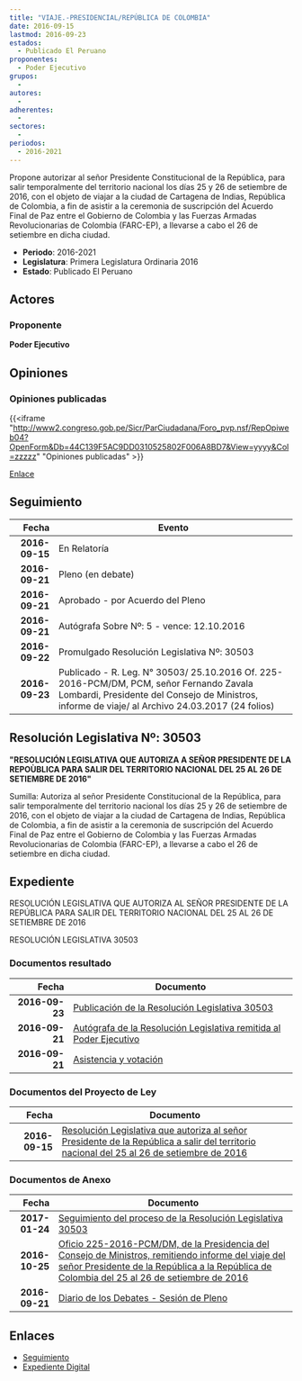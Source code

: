 ```yaml
---
title: "VIAJE.-PRESIDENCIAL/REPÚBLICA DE COLOMBIA"
date: 2016-09-15
lastmod: 2016-09-23
estados: 
  - Publicado El Peruano
proponentes: 
  - Poder Ejecutivo
grupos: 
  - 
autores: 
  - 
adherentes: 
  - 
sectores: 
  - 
periodos: 
  - 2016-2021
---
```


Propone autorizar al señor Presidente Constitucional de la República, para salir temporalmente del territorio nacional los días 25 y 26 de setiembre de 2016, con el objeto de viajar a la ciudad de Cartagena de Indias, República de Colombia, a fin de asistir a la ceremonia de suscripción del Acuerdo Final de Paz entre el Gobierno de Colombia y las Fuerzas Armadas Revolucionarias de Colombia (FARC-EP), a llevarse a cabo el 26 de setiembre en dicha ciudad.

- **Periodo**: 2016-2021
- **Legislatura**: Primera Legislatura Ordinaria 2016
- **Estado**: Publicado El Peruano

## Actores

### Proponente

**Poder Ejecutivo**


## Opiniones

### Opiniones publicadas

{{<iframe "http://www2.congreso.gob.pe/Sicr/ParCiudadana/Foro_pvp.nsf/RepOpiweb04?OpenForm&Db=44C139F5AC9DD0310525802F006A8BD7&View=yyyy&Col=zzzzz" "Opiniones publicadas" >}}

[Enlace](http://www2.congreso.gob.pe/Sicr/ParCiudadana/Foro_pvp.nsf/RepOpiweb04?OpenForm&Db=44C139F5AC9DD0310525802F006A8BD7&View=yyyy&Col=zzzzz)

## Seguimiento

| Fecha | Evento |
|------:|--------|
| **2016-09-15** | En Relatoría|
| **2016-09-21** | Pleno (en debate)|
| **2016-09-21** | Aprobado - por Acuerdo del Pleno|
| **2016-09-21** | Autógrafa Sobre Nº: 5 - vence: 12.10.2016|
| **2016-09-22** | Promulgado Resolución Legislativa Nº: 30503|
| **2016-09-23** | Publicado - R. Leg. N° 30503/ 25.10.2016 Of. 225-2016-PCM/DM, PCM, señor Fernando Zavala Lombardi, Presidente del Consejo de Ministros, informe de viaje/ al Archivo 24.03.2017 (24 folios)|

## Resolución Legislativa Nº: 30503

**"RESOLUCIÓN LEGISLATIVA QUE AUTORIZA A SEÑOR PRESIDENTE DE LA REPOÙBLICA PARA SALIR DEL TERRITORIO NACIONAL DEL 25 AL 26 DE SETIEMBRE DE 2016"**

Sumilla: Autoriza al señor Presidente Constitucional de la República, para salir temporalmente del territorio nacional los días 25 y 26 de setiembre de 2016, con el objeto de viajar a la ciudad de Cartagena de Indias, República de Colombia, a fin de asistir a la ceremonia de suscripción del Acuerdo Final de Paz entre el Gobierno de Colombia y las Fuerzas Armadas Revolucionarias de Colombia (FARC-EP), a llevarse a cabo el 26 de setiembre en dicha ciudad.


## Expediente

RESOLUCIÓN LEGISLATIVA QUE AUTORIZA AL SEÑOR PRESIDENTE DE LA REPÚBLICA PARA SALIR DEL TERRITORIO NACIONAL DEL 25 AL 26 DE SETIEMBRE DE 2016

RESOLUCIÓN LEGISLATIVA 30503


### Documentos resultado

| Fecha | Documento |
|------:|--------|
| **2016-09-23** | [Publicación de la Resolución Legislativa 30503](http://www.leyes.congreso.gob.pe/Documentos/2016_2021/ADLP/Normas_Legales/30503-RLG.pdf) |
| **2016-09-21** | [Autógrafa de la Resolución Legislativa remitida al Poder Ejecutivo](http://www.leyes.congreso.gob.pe/Documentos/2016_2021/ADLP/Texto_Aprobado/AU0026120160921.pdf) |
| **2016-09-21** | [Asistencia y votación](http://www.leyes.congreso.gob.pe/Documentos/2016_2021/Asistencia_y_Votacion/Proyectos_de_Ley/AV0026120160921.pdf) |

### Documentos del Proyecto de Ley

| Fecha | Documento |
|------:|--------|
| **2016-09-15** | [Resolución Legislativa que autoriza al señor Presidente de la República a salir del territorio nacional del 25 al 26 de setiembre de 2016](http://www.leyes.congreso.gob.pe/Documentos/2016_2021/Proyectos_de_Ley_y_de_Resoluciones_Legislativas/PL0026120160915.pdf) |

### Documentos de Anexo

| Fecha | Documento |
|------:|--------|
| **2017-01-24** | [Seguimiento del proceso de la Resolución Legislativa 30503](http://www2.congreso.gob.pe/Sicr/TraDocEstProc/Contdoc03_2011.nsf/ba75101a33765c2c05257e5400552213/dd5963a5945361eb052580c90067fb8c/$FILE/00261PL20170124.pdf) |
| **2016-10-25** | [Oficio 225-2016-PCM/DM, de la Presidencia del Consejo de Ministros, remitiendo informe del viaje del señor Presidente de la República a la República de Colombia del 25 al 26 de setiembre de 2016](http://www.leyes.congreso.gob.pe/Documentos/2016_2021/Oficios/Poder_Ejecutivo/OFICIO-225-2016-PCM-DM.pdf) |
| **2016-09-21** | [Diario de los Debates - Sesión de Pleno](http://www.leyes.congreso.gob.pe/Documentos/2016_2021/ADLP/Diario_Debates/30503_DD.pdf) |

## Enlaces 

- [Seguimiento](http://www2.congreso.gob.pe/Sicr/TraDocEstProc/CLProLey2016.nsf/f7fff46988ca05b1052578e100829cc7/fb9294f990c44ee00525802f006ac343?OpenDocument)
- [Expediente Digital](http://www2.congreso.gob.pe/Sicr/TraDocEstProc/CLProLey2016.nsf/f7fff46988ca05b1052578e100829cc7/fb9294f990c44ee00525802f006ac343?OpenDocument&Click=05257FB7005EB655.eb71d0cf91d8294e05256cdf006b5706/$Body/0.1C6C)
